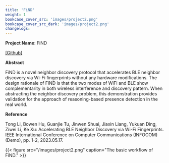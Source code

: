 ```yaml
---
title: 'FiND'
weight: 1
bookcase_cover_src: 'images/project2.png'
bookcase_cover_src_dark: 'images/project2.png'
changelogs:
---
```


**Project Name**: FiND

[ [Github] ](https://github.com/litonglab/find)

**Abstract**

FiND is a novel neighbor discovery protocol that accelerates BLE neighbor discovery via Wi-Fi fingerprints without any hardware modifications. The design rationale of FiND is that the two modes of WiFi and BLE show complementarity in both wireless interference and discovery pattern. When abstracting the neighbor discovery problem, this demonstration provides validation for the approach of reasoning-based presence detection in the real world.

**Reference**

 Tong Li, Bowen Hu, Guanjie Tu, Jinwen Shuai, Jiaxin Liang, Yukuan Ding, Ziwei Li, Ke Xu: Accelerating BLE Neighbor Discovery via Wi-Fi Fingerprints. IEEE International Conference on Computer Communications (INFOCOM) (Demo), pp. 1-2, 2023.05.17.

{{< figure src="/images/project2.png" caption="The basic workflow of FiND." >}}